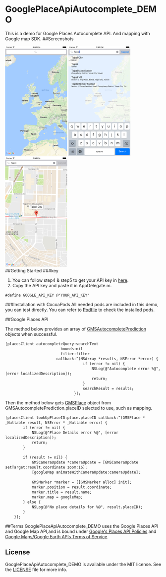 # GooglePlaceApiAutocomplete_DEMO
This is a demo for Google Places Autocomplete API. And mapping with Google map SDK.
##Screenshots
<div style="float:left;">
    <img src="https://raw.githubusercontent.com/ithree1113/GooglePlaceApiAutocomplete_DEMO/master/ScreenShot/shot1.png" width="200">
    <img src="https://raw.githubusercontent.com/ithree1113/GooglePlaceApiAutocomplete_DEMO/master/ScreenShot/shot2.png" width="200">
    <img src="https://raw.githubusercontent.com/ithree1113/GooglePlaceApiAutocomplete_DEMO/master/ScreenShot/shot3.png" width="200">
</div>

##Getting Started
###key
1. You can follow step4 & step5 to get your API key in [here](https://developers.google.com/places/ios-api/start).  
2. Copy the API key and paste it in AppDelegate.m.

```objc
#define GOOGLE_API_KEY @"YOUR_API_KEY"
```
###Installation with CocoaPods
All needed pods are included in this demo, you can test directly. You can refer to [Podfile](https://raw.githubusercontent.com/ithree1113/GooglePlaceApiAutocomplete_DEMO/master/Podfile) to check the installed pods.

##Google Places API

The method below provides an array of [GMSAutocompletePrediction](https://developers.google.com/places/ios-api/reference/interface_g_m_s_autocomplete_prediction) objects when successful.

```objc
[placesClient autocompleteQuery:searchText
                         bounds:nil
                         filter:filter
                       callback:^(NSArray *results, NSError *error) {
                                   if (error != nil) {
                                       NSLog(@"Autocomplete error %@", [error localizedDescription]);
                                       return;
                                   }
                                   searchResult = results;
                               }];

```
Then the method below gets [GMSPlace](https://developers.google.com/places/ios-api/reference/interface_g_m_s_place) object from GMSAutocompletePrediction.placeID selected to use, such as mapping.

```objc
[placesClient lookUpPlaceID:place.placeID callback:^(GMSPlace * _Nullable result, NSError * _Nullable error) {
        if (error != nil) {
            NSLog(@"Place Details error %@", [error localizedDescription]);
            return;
        }
        
        if (result != nil) {
            GMSCameraUpdate *cameraUpdate = [GMSCameraUpdate setTarget:result.coordinate zoom:16];
            [googleMap animateWithCameraUpdate:cameraUpdate];
            
            GMSMarker *marker = [[GMSMarker alloc] init];
            marker.position = result.coordinate;
            marker.title = result.name;
            marker.map = googleMap;
        } else {
            NSLog(@"No place details for %@", result.placeID);
        }
    }];
```

##Terms
GooglePlaceApiAutocomplete_DEMO uses the Google Places API and Google Map API,and is bound under [Google's Places API Policies](https://developers.google.com/places/webservice/policies) and [Google Maps/Google Earth APIs Terms of Service](https://developers.google.com/maps/terms).

## License
GooglePlaceApiAutocomplete_DEMO is available under the MIT license. See the [LICENSE](https://raw.githubusercontent.com/ithree1113/GooglePlaceApiAutocomplete_DEMO/master/LICENSE) file for more info.